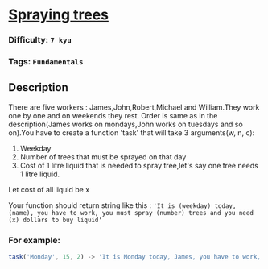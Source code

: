# [Spraying trees](https://www.codewars.com/kata/5981a139f5471fd1b2000071)

### Difficulty: `7 kyu`

### Tags: `Fundamentals` 

## Description

There are five workers : James,John,Robert,Michael and William.They work one by one and on weekends they rest. Order is same as in the description(James works on mondays,John works on tuesdays and so on).You have to create a function 'task' that will take 3 arguments(w, n, c):

1. Weekday
2. Number of trees that must be sprayed on that day
3. Cost of 1 litre liquid that is needed to spray tree,let's say one tree needs 1 litre liquid.

Let cost of all liquid be x

Your function should return string like this : `'It is (weekday) today, (name), you have to work, you must spray (number) trees and you need (x) dollars to buy liquid'`

### For example:

```js
task('Monday', 15, 2) -> 'It is Monday today, James, you have to work, you must spray 15 trees and you need 30 dollars to buy liquid'
```